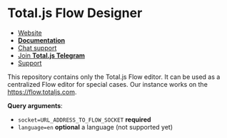 # Total.js Flow Designer

- [Website](https://www.totaljs.com/flow/)
- [__Documentation__](https://docs.totaljs.com/flow10/)
- [Chat support](https://platform.totaljs.com/?open=messenger)
- [Join __Total.js Telegram__](https://t.me/totalplatform)
- [Support](https://www.totaljs.com/support/)

This repository contains only the Total.js Flow editor. It can be used as a centralized Flow editor for special cases. Our instance works on the https://flow.totaljs.com.

__Query arguments__:

- `socket=URL_ADDRESS_TO_FLOW_SOCKET` __required__
- `language=en` __optional__ a language (not supported yet)